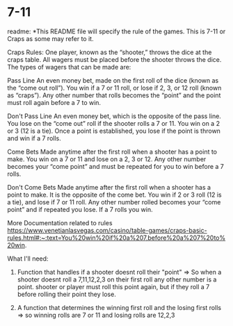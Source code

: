 # 7-11

readme:
*This README file will specify the rule of the games. This is 7-11 or Craps as some may refer to it.


Craps Rules:
One player, known as the “shooter,” throws the dice at the craps table. All wagers must be placed before the shooter throws the dice. The types of wagers that can be made are:


Pass Line
An even money bet, made on the first roll of the dice (known as the “come out roll”). You win if a 7 or 11 roll, or lose if 2, 3, or 12 roll (known as “craps”). Any other number that rolls becomes the “point” and the point must roll again before a 7 to win.

Don't Pass Line
An even money bet, which is the opposite of the pass line. You lose on the “come out” roll if the shooter rolls a 7 or 11. You win on a 2 or 3 (12 is a tie). Once a point is established, you lose if the point is thrown and win if a 7 rolls.

Come Bets
Made anytime after the first roll when a shooter has a point to make. You win on a 7 or 11 and lose on a 2, 3 or 12. Any other number becomes your “come point” and must be repeated for you to win before a 7 rolls.

Don't Come Bets
Made anytime after the first roll when a shooter has a point to make. It is the opposite of the come bet. You win if 2 or 3 roll (12 is a tie), and lose if 7 or 11 roll. Any other number rolled becomes your “come point” and if repeated you lose. If a 7 rolls you win.


More Documentation related to rules
https://www.venetianlasvegas.com/casino/table-games/craps-basic-rules.html#:~:text=You%20win%20if%20a%207,before%20a%207%20to%20win.

What I'll need:

1. Function that handles if a shooter doesnt roll their "point" => So when a shooter doesnt roll a 7,11,12,2,3 on their first roll any other number is a point. shooter or player must roll this point again, but if they roll a 7 before rolling their point they lose.

2. A function that determines the winning first roll and the losing first rolls => so winning rolls are 7 or 11 and losing rolls are 12,2,3